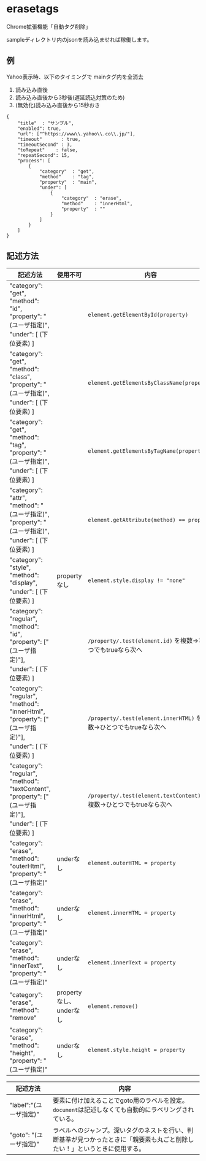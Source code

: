 # erasetags
Chrome拡張機能「自動タグ削除」

sampleディレクトリ内のjsonを読み込ませれば稼働します。

## 例
Yahoo表示時、以下のタイミングで mainタグ内を全消去
1. 読み込み直後
1. 読み込み直後から3秒後(遅延読込対策のため)
1. (無効化)読み込み直後から15秒おき
```
{
    "title"  : "サンプル",
    "enabled": true,
    "url": ["^https://www\\.yahoo\\.co\\.jp/"],
    "timeout"       : true,
    "timeoutSecond" : 3,
    "toRepeat"    : false,
    "repeatSecond": 15,
    "process": [
        {
            "category"  : "get",
            "method"    : "tag",
            "property"  : "main",
            "under": [
                {
                    "category"  : "erase",
                    "method"    : "innerHtml",
                    "property"  : ""
                }
            ]
        }
    ]
}
```
## 記述方法


記述方法|使用不可|内容
---|---|---
"category": "get", "method": "id",    "property": "(ユーザ指定)", "under": [ (下位要素) ]               |                       |`element.getElementById(property)`
"category": "get", "method": "class", "property": "(ユーザ指定)", "under": [ (下位要素) ]               |                       |`element.getElementsByClassName(property)`
"category": "get", "method": "tag",   "property": "(ユーザ指定)", "under": [ (下位要素) ]               |                       |`element.getElementsByTagName(property)`
"category": "attr", "method": "(ユーザ指定)", "property": "(ユーザ指定)", "under": [ (下位要素) ]       |                       |`element.getAttribute(method) == property` 
"category": "style", "method": "display", "under": [ (下位要素) ]                                       |propertyなし           |`element.style.display != "none"` 
"category": "regular", "method": "id",          "property": ["(ユーザ指定)"], "under": [ (下位要素) ]     |                       |`/property/.test(element.id)` を複数→ひとつでもtrueなら次へ
"category": "regular", "method": "innerHtml",   "property": ["(ユーザ指定)"], "under": [ (下位要素) ]     |                       |`/property/.test(element.innerHTML)` を複数→ひとつでもtrueなら次へ
"category": "regular", "method": "textContent", "property": ["(ユーザ指定)"], "under": [ (下位要素) ]     |                       |`/property/.test(element.textContent)` を複数→ひとつでもtrueなら次へ
"category": "erase", "method": "outerHtml", "property": "(ユーザ指定)"                                  |underなし              |`element.outerHTML = property` 
"category": "erase", "method": "innerHtml", "property": "(ユーザ指定)"                                  |underなし              |`element.innerHTML = property` 
"category": "erase", "method": "innerText", "property": "(ユーザ指定)"                                  |underなし              |`element.innerText = property` 
"category": "erase", "method": "remove"                                                                 |propertyなし、underなし|`element.remove()` 
"category": "erase", "method": "height",    "property": "(ユーザ指定)"                                  |underなし              |`element.style.height = property` 

記述方法|内容
---     |---
"label":"(ユーザ指定)"  |要素に付け加えることでgoto用のラベルを設定。`document`は記述しなくても自動的にラベリングされている。
"goto": "(ユーザ指定)"  |ラベルへのジャンプ。深いタグのネストを行い、判断基準が見つかったときに「親要素も丸ごと削除したい！」というときに使用する。
